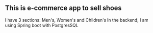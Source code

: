 ## This is e-commerce app to sell shoes

I have 3 sections: Men's, Women's and Children's
In the backend, I am using Spring boot with PostgresSQL 